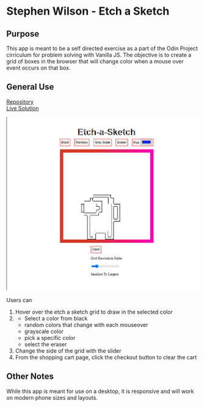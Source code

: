 # Stephen Wilson - Etch a Sketch

## Purpose
This app is meant to be a self directed exercise as a part of the Odin Project cirriculum
for problem solving with Vanilla JS. The objective is to create a grid of boxes in the browser that will change color when a mouse over event occurs on that box.

## General Use
[Repository](https://github.com/wilso663/etch-a-sketch)  
[Live Solution](https://wilso663.github.io/etch-a-sketch/)

![image](/assets/images/etch-a-sketch.png)

Users can
1. Hover over the etch a sketch grid to draw in the selected color
2. - Select a color from black 
	- random colors that change with each mouseover
	- grayscale color 
	- pick a specific color
	- select the eraser
3. Change the side of the grid with the slider
4. From the shopping cart page, click the checkout button to clear the cart

## Other Notes
While this app is meant for use on a desktop, it is responsive and will work on modern phone sizes and layouts.
